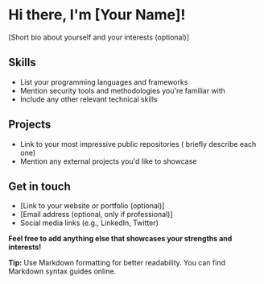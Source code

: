 # Hi there, I'm [Your Name]! 

[Short bio about yourself and your interests (optional)]

## Skills

* List your programming languages and frameworks
* Mention security tools and methodologies you're familiar with
* Include any other relevant technical skills

## Projects

* Link to your most impressive public repositories ( briefly describe each one)
* Mention any external projects you'd like to showcase

## Get in touch

* [Link to your website or portfolio (optional)]
* [Email address (optional, only if professional)]
* Social media links (e.g., LinkedIn, Twitter)

**Feel free to add anything else that showcases your strengths and interests!**

**Tip:** Use Markdown formatting for better readability. You can find Markdown syntax guides online.
